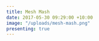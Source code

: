 ```yaml
---
title: Mesh Mash
date: 2017-05-30 09:29:00 +10:00
image: "/uploads/mesh-mash.png"
presenting: true
---
```


